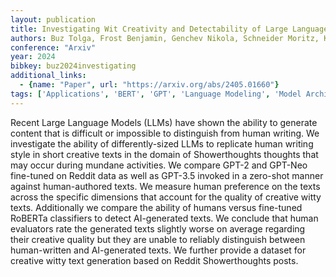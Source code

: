 ```yaml
---
layout: publication
title: Investigating Wit Creativity and Detectability of Large Language Models in Domain-Specific Writing Style Adaptation of Reddits Showerthoughts
authors: Buz Tolga, Frost Benjamin, Genchev Nikola, Schneider Moritz, Kaffee Lucie-aimée, De Melo Gerard
conference: "Arxiv"
year: 2024
bibkey: buz2024investigating
additional_links:
  - {name: "Paper", url: "https://arxiv.org/abs/2405.01660"}
tags: ['Applications', 'BERT', 'GPT', 'Language Modeling', 'Model Architecture', 'RAG']
---
```

Recent Large Language Models (LLMs) have shown the ability to generate content that is difficult or impossible to distinguish from human writing. We investigate the ability of differently-sized LLMs to replicate human writing style in short creative texts in the domain of Showerthoughts thoughts that may occur during mundane activities. We compare GPT-2 and GPT-Neo fine-tuned on Reddit data as well as GPT-3.5 invoked in a zero-shot manner against human-authored texts. We measure human preference on the texts across the specific dimensions that account for the quality of creative witty texts. Additionally we compare the ability of humans versus fine-tuned RoBERTa classifiers to detect AI-generated texts. We conclude that human evaluators rate the generated texts slightly worse on average regarding their creative quality but they are unable to reliably distinguish between human-written and AI-generated texts. We further provide a dataset for creative witty text generation based on Reddit Showerthoughts posts.
